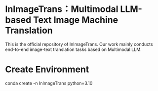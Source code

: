 # InImageTrans：Multimodal LLM-based Text Image Machine Translation

This is the official repository of InImageTrans. Our work mainly conducts end-to-end image-text translation tasks based on Multimodal LLM.

# Create Environment

conda create -n InImageTrans python=3.10

